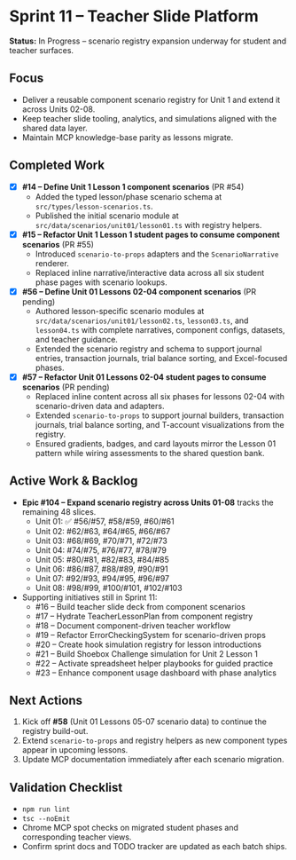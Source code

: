 # Sprint 11 – Teacher Slide Platform

**Status:** In Progress – scenario registry expansion underway for student and teacher surfaces.

## Focus
- Deliver a reusable component scenario registry for Unit 1 and extend it across Units 02-08.
- Keep teacher slide tooling, analytics, and simulations aligned with the shared data layer.
- Maintain MCP knowledge-base parity as lessons migrate.

## Completed Work
- [x] **#14 – Define Unit 1 Lesson 1 component scenarios** (PR #54)
  - Added the typed lesson/phase scenario schema at `src/types/lesson-scenarios.ts`.
  - Published the initial scenario module at `src/data/scenarios/unit01/lesson01.ts` with registry helpers.
- [x] **#15 – Refactor Unit 1 Lesson 1 student pages to consume component scenarios** (PR #55)
  - Introduced `scenario-to-props` adapters and the `ScenarioNarrative` renderer.
  - Replaced inline narrative/interactive data across all six student phase pages with scenario lookups.
- [x] **#56 – Define Unit 01 Lessons 02-04 component scenarios** (PR pending)
  - Authored lesson-specific scenario modules at `src/data/scenarios/unit01/lesson02.ts`, `lesson03.ts`, and `lesson04.ts` with complete narratives, component configs, datasets, and teacher guidance.
  - Extended the scenario registry and schema to support journal entries, transaction journals, trial balance sorting, and Excel-focused phases.
- [x] **#57 – Refactor Unit 01 Lessons 02-04 student pages to consume scenarios** (PR pending)
  - Replaced inline content across all six phases for lessons 02-04 with scenario-driven data and adapters.
  - Extended `scenario-to-props` to support journal builders, transaction journals, trial balance sorting, and T-account visualizations from the registry.
  - Ensured gradients, badges, and card layouts mirror the Lesson 01 pattern while wiring assessments to the shared question bank.

## Active Work & Backlog
- **Epic #104 – Expand scenario registry across Units 01-08** tracks the remaining 48 slices.
  - Unit 01: ✅ #56/#57, #58/#59, #60/#61
  - Unit 02: #62/#63, #64/#65, #66/#67
  - Unit 03: #68/#69, #70/#71, #72/#73
  - Unit 04: #74/#75, #76/#77, #78/#79
  - Unit 05: #80/#81, #82/#83, #84/#85
  - Unit 06: #86/#87, #88/#89, #90/#91
  - Unit 07: #92/#93, #94/#95, #96/#97
  - Unit 08: #98/#99, #100/#101, #102/#103
- Supporting initiatives still in Sprint 11:
  - #16 – Build teacher slide deck from component scenarios
  - #17 – Hydrate TeacherLessonPlan from component registry
  - #18 – Document component-driven teacher workflow
  - #19 – Refactor ErrorCheckingSystem for scenario-driven props
  - #20 – Create hook simulation registry for lesson introductions
  - #21 – Build Shoebox Challenge simulation for Unit 2 Lesson 1
  - #22 – Activate spreadsheet helper playbooks for guided practice
  - #23 – Enhance component usage dashboard with phase analytics

## Next Actions
1. Kick off **#58** (Unit 01 Lessons 05-07 scenario data) to continue the registry build-out.
2. Extend `scenario-to-props` and registry helpers as new component types appear in upcoming lessons.
3. Update MCP documentation immediately after each scenario migration.

## Validation Checklist
- `npm run lint`
- `tsc --noEmit`
- Chrome MCP spot checks on migrated student phases and corresponding teacher views.
- Confirm sprint docs and TODO tracker are updated as each batch ships.
